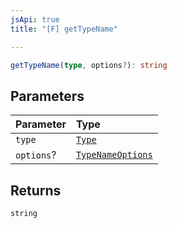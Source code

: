 ```yaml
---
jsApi: true
title: "[F] getTypeName"

---
```

```ts
getTypeName(type, options?): string
```

## Parameters

| Parameter | Type |
| :------ | :------ |
| `type` | [`Type`](../type-aliases/Type.md) |
| `options`? | [`TypeNameOptions`](../interfaces/TypeNameOptions.md) |

## Returns

`string`
